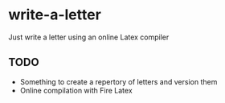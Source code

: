 # write-a-letter
Just write a letter using an online Latex compiler

## TODO

* Something to create a repertory of letters and version them
* Online compilation with Fire Latex
